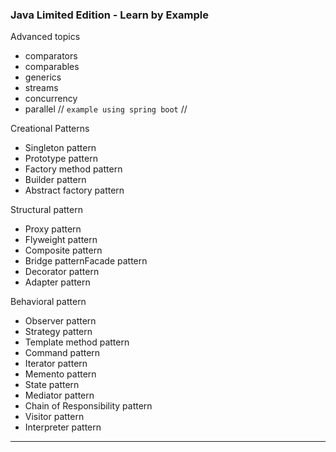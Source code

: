 ### Java Limited Edition - Learn by Example
Advanced topics
- comparators
- comparables
- generics
- streams
- concurrency 
- parallel // `example using spring boot` //

Creational Patterns
- Singleton pattern
- Prototype pattern
- Factory method pattern
- Builder pattern
- Abstract factory pattern

Structural pattern
- Proxy pattern
- Flyweight pattern
- Composite pattern
- Bridge patternFacade pattern
- Decorator pattern
- Adapter pattern

Behavioral pattern
- Observer pattern
- Strategy pattern
- Template method pattern
- Command pattern
- Iterator pattern
- Memento pattern
- State pattern
- Mediator pattern
- Chain of Responsibility pattern
- Visitor pattern
- Interpreter pattern
----------------------
